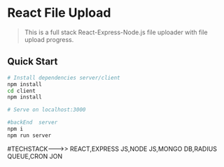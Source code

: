 # React File Upload

> This is a full stack React-Express-Node.js file uploader with file upload progress.

## Quick Start

```bash
# Install dependencies server/client
npm install
cd client
npm install

# Serve on localhost:3000

#backEnd  server
npm i
npm run server
```
#TECHSTACK--->> REACT,EXPRESS JS,NODE JS,MONGO DB,RADIUS QUEUE,CRON JON
